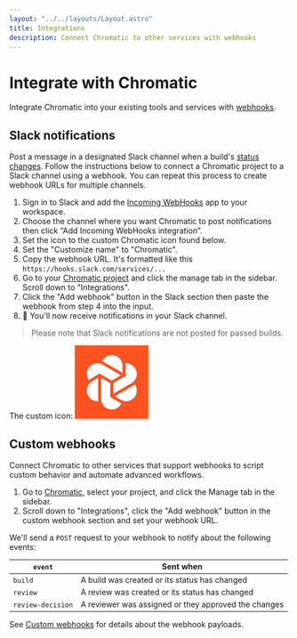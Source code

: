 ```yaml
---
layout: "../../layouts/Layout.astro"
title: Integrations
description: Connect Chromatic to other services with webhooks
---
```


# Integrate with Chromatic

Integrate Chromatic into your existing tools and services with [webhooks](https://en.wikipedia.org/wiki/Webhook).

## Slack notifications

Post a message in a designated Slack channel when a build's [status changes](#result-and-status-codes). Follow the instructions below to connect a Chromatic project to a Slack channel using a webhook. You can repeat this process to create webhook URLs for multiple channels.

1. Sign in to Slack and add the [Incoming WebHooks](https://slack.com/apps/A0F7XDUAZ-incoming-webhooks) app to your workspace.
2. Choose the channel where you want Chromatic to post notifications then click “Add Incoming WebHooks integration”.
3. Set the icon to the custom Chromatic icon found below.
4. Set the "Customize name" to "Chromatic".
5. Copy the webhook URL. It's formatted like this `https://hooks.slack.com/services/...`
6. Go to your [Chromatic project](https://www.chromatic.com/start) and click the manage tab in the sidebar. Scroll down to "Integrations".
7. Click the "Add webhook" button in the Slack section then paste the webhook from step 4 into the input.
8. 🎉 You'll now receive notifications in your Slack channel.

> Please note that Slack notifications are not posted for passed builds.

The custom icon:
![Chromatic Slack icon](../../images/chromatic-slack-icon.png)

## Custom webhooks

Connect Chromatic to other services that support webhooks to script custom behavior and automate advanced workflows.

1. Go to [Chromatic](https://www.chromatic.com/start), select your project, and click the Manage tab in the sidebar.
2. Scroll down to "Integrations", click the "Add webhook" button in the custom webhook section and set your webhook URL.

We'll send a `POST` request to your webhook to notify about the following events:

| `event`           | Sent when                                            |
| ----------------- | ---------------------------------------------------- |
| `build`           | A build was created or its status has changed        |
| `review`          | A review was created or its status has changed       |
| `review-decision` | A reviewer was assigned or they approved the changes |

See [Custom webhooks](custom-webhooks) for details about the webhook payloads.
